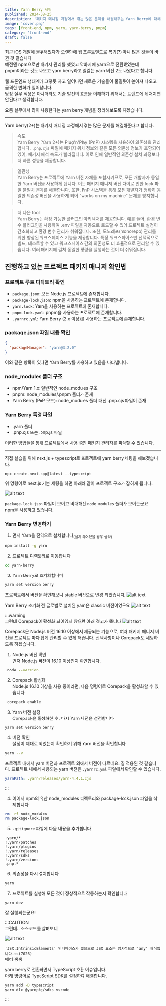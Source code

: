 ```yaml
---
title: Yarn Berry 세팅
published: 2024-08-25
description: '패키지 매니징 과정에서 겪는 많은 문제를 해결해주는 Yarn Berry에 대해서 알아보자'
image: 'cover.png'
tags: [front-end, npm, yarn, yarn-berry, pnpm]
category: 'front-end'
draft: false 
---
```


최근 iOS 개발에 몰두해있다가 오랜만에 웹 프론트엔드로 복귀(?) 하니 많은 것들이 바뀐 것 같습니다  
예전엔 npm으로만 패키지 관리를 했었고 막바지에 yarn으로 전환했었는데  
pnpm이라는 것도 나오고 yarn berry라고 일컫는 yarn 버전 2도 나왔다고 합니다.  

웹 프론엔드 생태계가 그렇듯 자고 일어나면 새로운 기술들이 물밀듯이 쏟아져 나오고 급격한 변화가 일어납니다.  
당장 실무 적용은 아니더라도 기술 발전의 흐름을 이해하기 위해서는 트렌드에 뒤쳐지면 안된다고 생각합니다.

요즘 실무에서 많이 사용한다는 yarn berry 개념을 정리해보도록 하겠습니다.  

---

Yarn berry(2+)는 패키지 매니징 과정에서 겪는 많은 문제를 해결해준다고 합니다.  

> 속도  
> Yarn Berry (Yarn 2+)는 Plug'n'Play (PnP) 시스템을 사용하여 의존성을 관리합니다. `.pnp.cjs` 파일에 패키지 위치 정보와 같은 모든 의존성 정보가 포함되어 있어, 패키지 해석 속도가 빨라집니다. 이로 인해 일반적인 의존성 설치 과정보다 더 빠른 성능을 제공합니다.

> 일관성  
> Yarn Berry는 프로젝트에 Yarn 버전 자체를 포함시키므로, 모든 개발자가 동일한 Yarn 버전을 사용하게 됩니다. 이는 패키지 매니저 버전 차이로 인한 lock 파일 불일치 문제를 해결합니다. 또한, PnP 시스템을 통해 모든 개발자가 정확히 동일한 의존성 버전을 사용하게 되어 "works on my machine" 문제를 방지합니다.

> 더 나은 tool  
> Yarn Berry는 확장 가능한 플러그인 아키텍처를 제공합니다. 예를 들어, 환경 변수 플러그인을 사용하여 .env 파일을 자동으로 로드할 수 있어 프로젝트 설정이 간소화되고 환경 변수 관리가 쉬워집니다. 또한, 모노레포(monorepo) 관리를 위한 향상된 워크스페이스 기능을 제공합니다. 특정 워크스페이스만 선택적으로 빌드, 테스트할 수 있고 워크스페이스 간의 의존성도 더 효율적으로 관리할 수 있습니다. 여러 패키지에 걸쳐 동일한 명령을 실행하는 것이 더 쉬워집니다.

## 진행하고 있는 프로젝트 패키지 매니저 확인법
### 프로젝트 루트 디렉토리 확인
- `package.json`:  모든 Node.js 프로젝트에 존재합니다.
- `package-lock.json`:  npm을 사용하는 프로젝트에 존재합니다.
- `yarn.lock`: Yarn을 사용하는 프로젝트에 존재합니다.
- `pnpm-lock.yaml`: pnpm을 사용하는 프로젝트에 존재합니다.
- `.yarnrc.yml`: Yarn Berry (2.x 이상)를 사용하는 프로젝트에 존재합니다.

### package.json 파일 내용 확인
```json
{
  "packageManager": "yarn@3.2.0"
}
```
이와 같은 항목이 있다면 Yarn Berry를 사용하고 있음을 나타냅니다.


### node_modules 폴더 구조
- npm/Yarn 1.x: 일반적인 node_modules 구조
- pnpm: node_modules/.pnpm 폴더가 존재
- Yarn Berry (PnP 모드): node_modules 폴더 대신 .pnp.cjs 파일이 존재

### Yarn Berry 특정 파일
- .yarn 폴더
- .pnp.cjs 또는 .pnp.js 파일  

이러한 방법들을 통해 프로젝트에서 사용 중인 패키지 관리자를 파악할 수 있습니다.

---

직접 실습을 위해 next.js + typescript로 프로젝트에 yarn berry 세팅을 해보겠습니다.
```shell
npx create-next-app@latest --typescript
```
위 명령어로 next.js 기본 세팅을 하면 아래와 같이 프로젝트 구조가 잡히게 됩니다.

![alt text](folder_structure.png)

`package-lock.json` 파일이 보이고 비대해진 `node_modules` 폴더가 보이는군요  
npm을 사용하고 있습니다.

### Yarn Berry 변경하기

1. 먼저 Yarn을 전역으로 설치합니다<sub>(설치 되어있을 경우 생략)</sub>

```bash
npm install -g yarn
```

2. 프로젝트 디렉토리로 이동합니다

```bash
cd yarn-berry
```

3. Yarn Berry로 초기화합니다

```bash
yarn set version berry
```

프로젝트에서 버전을 확인해보니 stable 버전으로 변경 되었습니다.
![alt text](image-1.png)

Yarn Berry 초기화 전 글로벌로 설치된 yarn은 classic 버전이었구요
![alt text](image.png)

:::warning  
그런데 Corepack이 활성화 되어있지 않으면 아래 경고가 뜹니다
![alt text](image-2.png)

Corepack은 Node.js 버전 16.10 이상에서 제공되는 기능으로, 여러 패키지 매니저 버전을 프로젝트 마다 쉽게 관리할 수 있게 해줍니다. 선택사항이나 Corepack도 세팅하도록 하겠습니다.

1. Node.js 버전 확인  
  먼저 Node.js 버전이 16.10 이상인지 확인합니다.
```bash
 node --version
 ```
2. Corepack 활성화  
  Node.js 16.10 이상을 사용 중이라면, 다음 명령어로 Corepack을 활성화할 수 있습니다
```bash
 corepack enable
 ```

3. Yarn 버전 설정  
  Corepack을 활성화한 후, 다시 Yarn 버전을 설정합니다
```bash
yarn set version berry
```
>
4. 버전 확인  
  설정이 제대로 되었는지 확인하기 위해 Yarn 버전을 확인합니다  
```bash
yarn --v
```
프로젝트 내에서 yarn 버전과 프로젝트 외에서 버전이 다르네요. 잘 적용된 것 같습니다.
프로젝트 내에서 사용되는 yarn 버전은 `.yarnrc.yml` 파일에서 확인할 수 있습니다.
```yml
yarnPath: .yarn/releases/yarn-4.4.1.cjs
```
:::
   
4. 이어서 npm의 유산 node_modules 디렉토리와 package-lock.json 파일을 삭제합니다
```bash
rm -rf node_modules
rm package-lock.json
```

5. `.gitignore` 파일에 다음 내용을 추가합니다  

```
.yarn/*
!.yarn/patches
!.yarn/plugins
!.yarn/releases
!.yarn/sdks
!.yarn/versions
.pnp.*
```

6. 의존성을 다시 설치합니다

```bash
yarn
```

7. 프로젝트를 실행해 모든 것이 정상적으로 작동하는지 확인합니다

```bash
yarn dev
```

잘 실행되는군요!

:::CAUTION  
그런데.. 소스코드를 살펴보니

![alt text](image-3.png)

`'JSX.IntrinsicElements' 인터페이스가 없으므로 JSX 요소는 암시적으로 'any' 형식입니다.ts(7026)`  
에러 뿜뿜

yarn berry로 전환하면서 TypeScript 호환 이슈입니다.  
아래 명령어로 TypeScript SDK를 설정하여 해결합니다.
```bash
yarn add -D typescript
yarn dlx @yarnpkg/sdks vscode
```
:::

